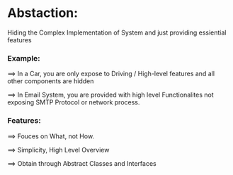 # Abstaction:
<p>Hiding the Complex Implementation of System and just providing essiential features</p>

<h3>Example:</h3>
<p>==> In a Car, you are only expose to Driving / High-level features and all other components are hidden</p>
<p>==> In Email System, you are provided with high level Functionalites not exposing SMTP Protocol or network process.</p>

<h3>Features: </h3>
<p>==> Fouces on What, not How.</p>
<p>==> Simplicity, High Level Overview</p>
<p>==> Obtain through Abstract Classes and Interfaces</p>